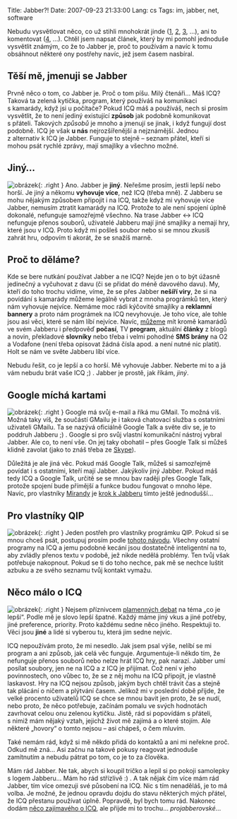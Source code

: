 Title: Jabber?!
Date: 2007-09-23 21:33:00
Lang: cs
Tags: im, jabber, net, software

Nebudu vysvětlovat něco, co už stihli mnohokrát jinde ([1](http://www.jabber.cz/), [2](http://www.jabbim.cz/), [3](http://cs.wikipedia.org/wiki/Jabber), …), ani to komentovat ([4](http://blog.kraja.net/?text=77-jabber-proc-ho-mam-radsi-nez-icq), …). Chtěl jsem napsat článek, který by mi pomohl jednoduše vysvětlit známým, co že to Jabber je, proč to používám a navíc k tomu obsáhnout některé ony postřehy navíc, jež jsem časem nasbíral.

## Těší mě, jmenuji se Jabber

Prvně něco o tom, co Jabber je. Proč o tom píšu. Milý čtenáři… Máš ICQ? Taková ta zelená kytička, program, který používáš na komunikaci s kamarády, když jsi u počítače? Pokud ICQ máš a používáš, nech si prosím vysvětlit, že to není jediný existující **způsob** jak podobně komunikovat s přáteli. Takových *způsobů* je mnoho a jmenují se jinak, i když fungují dost podobně. ICQ je však **u nás** nejrozšířenější a nejznámější. Jednou z alternativ k ICQ je Jabber. Funguje to stejně – seznam přátel, kteří si mohou psát rychlé zprávy, mají smajlíky a všechno možné.

## Jiný…

![obrázek]({static}/images/6.jpg){: .right } Ano. Jabber je **jiný**. Neřešme prosím, jestli lepší nebo horší. Je jiný a někomu **vyhovuje více**, než ICQ (třeba mně). Z Jabberu se mohu nějakým způsobem připojit i na ICQ, takže když mi vyhovuje více Jabber, nemusím ztratit kamarády na ICQ. Protože to ale není spojení úplně dokonalé, nefunguje samozřejmě všechno. Na trase Jabber ↔ ICQ nefunguje přenos souborů, uživatelé Jabberu mají jiné smajlíky a nemají hry, které jsou v ICQ. Proto když mi pošleš soubor nebo si se mnou zkusíš zahrát hru, odpovím ti akorát, že se snažíš marně.

## Proč to děláme?

Kde se bere nutkání používat Jabber a ne ICQ? Nejde jen o to být úžasně jedinečný a vyčuhovat z davu (či se přidat do méně davového davu). My, kteří do toho trochu vidíme, víme, že se přes Jabber **nešíří viry**, že si na povídání s kamarády můžeme legálně vybrat z mnoha prográmků ten, který nám vyhovuje nejvíce. Nemáme moc rádi kýčovité smajlíky a **reklamní bannery** a proto nám prográmek na ICQ nevyhovuje. Je toho více, ale tohle jsou asi věci, které se nám líbí nejvíce. Navíc, [můžeme](http://www.jabbim.cz/services-trans-my.html) mít kromě kamarádů ve svém Jabberu i předpověď **počasí**, TV **program**, aktuální **články** z blogů a novin, překladové **slovníky** nebo třeba i velmi pohodlné **SMS brány** na O2 a Vodafone (není třeba opisovat žádná čísla apod. a není nutné nic platit). Holt se nám ve světe Jabberu líbí více.

Nebudu řešit, co je lepší a co horší. Mě vyhovuje Jabber. Neberte mi to a já vám nebudu brát vaše ICQ ;) . Jabber je prostě, jak říkám, *jiný*.

## Google míchá kartami

![obrázek]({static}/images/7.jpg){: .right } Google má svůj e-mail a říká mu GMail. To možná víš. Možná taky víš, že součástí GMailu je i taková chatovací služba s ostatními uživateli GMailu. Ta se nazývá oficiálně Google Talk a světe div se, je to poddruh Jabberu ;) . Google si pro svůj vlastní komunikační nástroj vybral Jabber. Ale co, to není vše. On jej taky obohatil – přes Google Talk si můžeš klidně zavolat (jako to znáš třeba ze [Skype](http://skype.com/intl/cs/)).

Důležitá je ale jiná věc. Pokud máš Google Talk, můžeš si samozřejmě povídat i s ostatními, kteří mají Jabber. Jakýkoliv jiný Jabber. Pokud máš tedy ICQ a Google Talk, určitě se se mnou bav raději přes Google Talk, protože spojení bude přímější a funkce budou fungovat o mnoho lépe. Navíc, pro vlastníky [Mirandy](http://www.miranda.cz/) je [krok k Jabberu](http://www.google.com/support/talk/bin/answer.py?hl=en&answer=24885) tímto ještě jednodušší…

## Pro vlastníky QIP

![obrázek]({static}/images/8.jpg){: .right } Jeden postřeh pro vlastníky prográmku QIP. Pokud si se mnou chceš psát, postupuj prosím podle [tohoto návodu](http://www.jptuning.net/clanky/qip-a-znaky-z-azbuky-v-nekterych-klientech-118.html). Všechny ostatní programy na ICQ a jemu podobné kecání jsou dostatečně inteligentní na to, aby zvládly přenos textu v podobě, jež nikde nedělá problémy. Ten tvůj však potřebuje nakopnout. Pokud se ti do toho nechce, pak mě se nechce luštit azbuku a ze svého seznamu tvůj kontakt vymažu.

## Něco málo o ICQ

![obrázek]({static}/images/9.jpg){: .right } Nejsem příznivcem [plamenných debat](http://cs.wikipedia.org/wiki/Flame_war) na téma „co je lepší“. Podle mě je slovo lepší špatné. Každý máme jiný vkus a jiné potřeby, jiné preference, priority. Proto každému sedne něco jiného. Respektuji to. Věci jsou **jiné** a lidé si vyberou tu, která jim sedne nejvíc.

ICQ nepoužívám proto, že mi nesedlo. Jak jsem psal výše, nelíbí se mi program a ani způsob, jak celá věc funguje. Argumentuje-li někdo tím, že nefunguje přenos souborů nebo nelze hrát ICQ hry, pak narazí. Jabber umí posílat soubory, jen ne na ICQ a z ICQ je přijímat. Což není v jeho povinnostech, ono vůbec to, že se z něj mohu na ICQ připojit, je vlastně laskavost. Hry na ICQ nejsou způsob, jakým bych chtěl trávit čas a stejně tak plácání o ničem a plýtvání časem. Jelikož mi v poslední době přijde, že velké procento uživatelů ICQ se chce se mnou bavit jen proto, že se nudí, nebo proto, že něco potřebuje, začínám pomalu ve svých hodnotách zavrhovat celou onu zelenou kytičku. Jistě, rád si popovídám s přáteli, s nimiž mám nějaký vztah, jejichž život mě zajímá a o které stojím. Ale některé „hovory“ o tomto nejsou – asi chápeš, o čem mluvím.

Také nemám rád, když si mě někdo přidá do kontaktů a ani mi neřekne proč. Odkud mě zná… Asi začnu na takové pokusy reagovat jednoduše zamítnutím a nebudu pátrat po tom, co je to za člověka.

Mám rád Jabber. Ne tak, abych si koupil tričko a lepil si po pokoji samolepky s logem Jabberu… Mám ho rád střízlivě :) . A tak nějak čím více mám rád Jabber, tím více omezuji své působení na ICQ. Nic s tím nenaděláš, je to má volba. Je možné, že jednou opravdu dojdu do stavu některých mých přátel, že ICQ přestanu používat úplně. Popravdě, byl bych tomu rád. Nakonec dodám [něco zajímavého o ICQ](http://www.ddworld.cz/windows/icq-cesky-masochismus-v-im-instant-messagingu.html), ale přijde mi to trochu… *projabberovské*…
